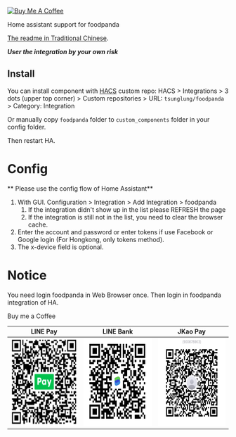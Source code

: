 <a href="https://www.buymeacoffee.com/tsunglung" target="_blank"><img src="https://cdn.buymeacoffee.com/buttons/default-orange.png" alt="Buy Me A Coffee" height="30" width="120"></a>

Home assistant support for foodpanda

[The readme in Traditional Chinese](https://github.com/tsunglung/foodpanda/blob/master/README_zh-Hant.md).

***User the integration by your own risk***

## Install

You can install component with [HACS](https://hacs.xyz/) custom repo: HACS > Integrations > 3 dots (upper top corner) > Custom repositories > URL: `tsunglung/foodpanda` > Category: Integration

Or manually copy `foodpanda` folder to `custom_components` folder in your config folder.

Then restart HA.

# Config


** Please use the config flow of Home Assistant**


1. With GUI. Configuration > Integration > Add Integration > foodpanda
   1. If the integration didn't show up in the list please REFRESH the page
   2. If the integration is still not in the list, you need to clear the browser cache.
2. Enter the account and password or enter tokens if use Facebook or Google login (For Hongkong, only tokens method).
3. The x-device field is optional.

# Notice
You need login foodpanda in Web Browser once. Then login in foodpanda integration of HA.

Buy me a Coffee

|  LINE Pay | LINE Bank | JKao Pay |
| :------------: | :------------: | :------------: |
| <img src="https://github.com/tsunglung/foodpanda/blob/master/linepay.jpg" alt="Line Pay" height="200" width="200">  | <img src="https://github.com/tsunglung/foodpanda/blob/master/linebank.jpg" alt="Line Bank" height="200" width="200">  | <img src="https://github.com/tsunglung/foodpanda/blob/master/jkopay.jpg" alt="JKo Pay" height="200" width="200">  |
